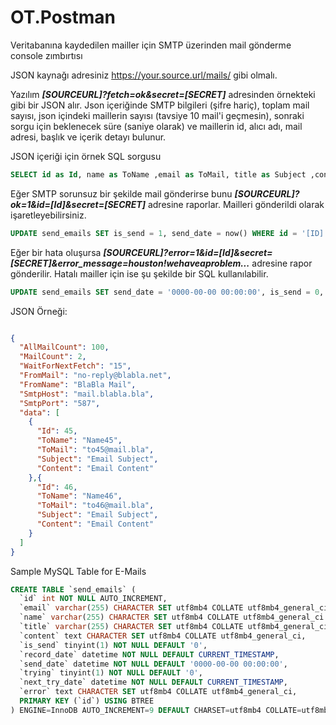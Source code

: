 # OT.Postman

Veritabanına kaydedilen mailler için SMTP üzerinden mail gönderme console zımbırtısı

JSON kaynağı adresiniz https://your.source.url/mails/ gibi olmalı.

Yazılım ***[SOURCEURL]?fetch=ok&secret=[SECRET]*** adresinden örnekteki gibi bir JSON alır. Json içeriğinde SMTP bilgileri (şifre hariç), toplam mail sayısı, json içindeki maillerin sayısı (tavsiye 10 mail'i geçmesin), sonraki sorgu için beklenecek süre (saniye olarak) ve maillerin id, alıcı adı, mail adresi, başlık ve içerik detayı bulunur.

JSON içeriği için örnek SQL sorgusu

```sql
SELECT id as Id, name as ToName ,email as ToMail, title as Subject ,content as Content FROM send_emails WHERE is_send = 0 AND trying < 6 AND next_try_date <= now() ORDER by next_try_date ASC LIMIT 10
```

Eğer SMTP sorunsuz bir şekilde mail gönderirse bunu ***[SOURCEURL]?ok=1&id=[Id]&secret=[SECRET]*** adresine raporlar. Mailleri gönderildi olarak işaretleyebilirsiniz.

```sql
UPDATE send_emails SET is_send = 1, send_date = now() WHERE id = '[ID]'
```

Eğer bir hata oluşursa ***[SOURCEURL]?error=1&id=[Id]&secret=[SECRET]&error_message=houston!wehaveaproblem...*** adresine rapor gönderilir. Hatalı mailler için ise şu şekilde bir SQL kullanılabilir. 


```sql
UPDATE send_emails SET send_date = '0000-00-00 00:00:00', is_send = 0, error = '[error_message]', trying = trying + 1, next_try_date = DATE_ADD(NOW() , INTERVAL 5 MINUTE) WHERE is_send = 0 AND id = '[ID]'
```

JSON Örneği:

```json

{
  "AllMailCount": 100,
  "MailCount": 2,
  "WaitForNextFetch": "15",
  "FromMail": "no-reply@blabla.net",
  "FromName": "BlaBla Mail",
  "SmtpHost": "mail.blabla.bla",
  "SmtpPort": "587",
  "data": [
    {
      "Id": 45,
      "ToName": "Name45",
      "ToMail": "to45@mail.bla",
      "Subject": "Email Subject",
      "Content": "Email Content"
    },{
      "Id": 46,
      "ToName": "Name46",
      "ToMail": "to46@mail.bla",
      "Subject": "Email Subject",
      "Content": "Email Content"
    }
  ]
}

```


Sample MySQL Table for E-Mails

```sql
CREATE TABLE `send_emails` (
  `id` int NOT NULL AUTO_INCREMENT,
  `email` varchar(255) CHARACTER SET utf8mb4 COLLATE utf8mb4_general_ci NOT NULL DEFAULT '',
  `name` varchar(255) CHARACTER SET utf8mb4 COLLATE utf8mb4_general_ci NOT NULL DEFAULT '',
  `title` varchar(255) CHARACTER SET utf8mb4 COLLATE utf8mb4_general_ci NOT NULL DEFAULT '',
  `content` text CHARACTER SET utf8mb4 COLLATE utf8mb4_general_ci,
  `is_send` tinyint(1) NOT NULL DEFAULT '0',
  `record_date` datetime NOT NULL DEFAULT CURRENT_TIMESTAMP,
  `send_date` datetime NOT NULL DEFAULT '0000-00-00 00:00:00',
  `trying` tinyint(1) NOT NULL DEFAULT '0',
  `next_try_date` datetime NOT NULL DEFAULT CURRENT_TIMESTAMP,
  `error` text CHARACTER SET utf8mb4 COLLATE utf8mb4_general_ci,
  PRIMARY KEY (`id`) USING BTREE
) ENGINE=InnoDB AUTO_INCREMENT=9 DEFAULT CHARSET=utf8mb4 COLLATE=utf8mb4_general_ci ROW_FORMAT=DYNAMIC;

```

